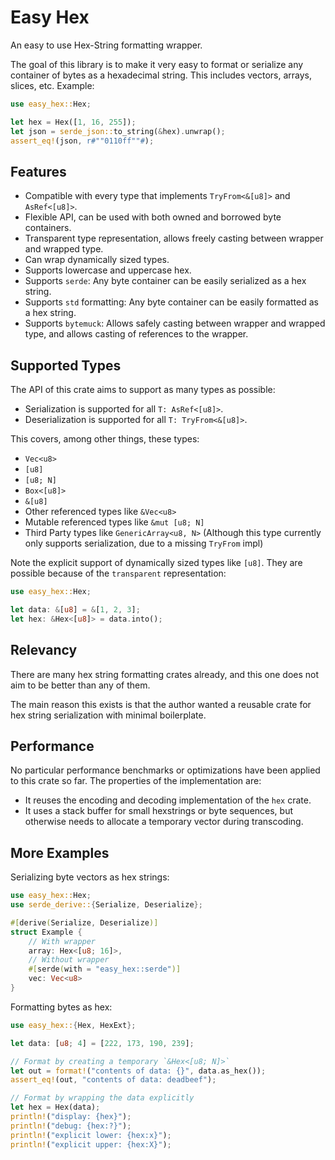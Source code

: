 # Easy Hex

An easy to use Hex-String formatting wrapper.

The goal of this library is to make it very easy to format or serialize any
container of bytes as a hexadecimal string. This includes vectors, arrays,
slices, etc. Example:

```rust
use easy_hex::Hex;

let hex = Hex([1, 16, 255]);
let json = serde_json::to_string(&hex).unwrap();
assert_eq!(json, r#""0110ff""#);
```

## Features

- Compatible with every type that implements
  `TryFrom<&[u8]>` and `AsRef<[u8]>`.
- Flexible API, can be used with both owned and borrowed byte containers.
- Transparent type representation, allows freely casting between wrapper and
  wrapped type.
- Can wrap dynamically sized types.
- Supports lowercase and uppercase hex.
- Supports `serde`: Any byte container can be easily serialized as
  a hex string.
- Supports `std` formatting: Any byte container can be easily formatted as
  a hex string.
- Supports `bytemuck`: Allows safely casting between wrapper and wrapped type,
  and allows casting of references to the wrapper.

## Supported Types

The API of this crate aims to support as many types as possible:

- Serialization is supported for all `T: AsRef<[u8]>`.
- Deserialization is supported for all `T: TryFrom<&[u8]>`.

This covers, among other things, these types:

- `Vec<u8>`
- `[u8]`
- `[u8; N]`
- `Box<[u8]>`
- `&[u8]`
- Other referenced types like `&Vec<u8>`
- Mutable referenced types like `&mut [u8; N]`
- Third Party types like `GenericArray<u8, N>` (Although this type currently only supports serialization, due to a missing `TryFrom` impl)

Note the explicit support of dynamically sized types like `[u8]`.
They are possible because of the `transparent` representation:

```rust
use easy_hex::Hex;

let data: &[u8] = &[1, 2, 3];
let hex: &Hex<[u8]> = data.into();
```

## Relevancy

There are many hex string formatting crates already, and this one does
not aim to be better than any of them.

The main reason this exists is that the author wanted a reusable crate
for hex string serialization with minimal boilerplate.

## Performance

No particular performance benchmarks or optimizations have been applied to
this crate so far. The properties of the implementation are:

- It reuses the encoding and decoding implementation of the `hex` crate.
- It uses a stack buffer for small hexstrings or byte sequences, but otherwise
  needs to allocate a temporary vector during transcoding.

## More Examples

Serializing byte vectors as hex strings:

```rust
use easy_hex::Hex;
use serde_derive::{Serialize, Deserialize};

#[derive(Serialize, Deserialize)]
struct Example {
    // With wrapper
    array: Hex<[u8; 16]>,
    // Without wrapper
    #[serde(with = "easy_hex::serde")]
    vec: Vec<u8>
}

```

Formatting bytes as hex:

```rust
use easy_hex::{Hex, HexExt};

let data: [u8; 4] = [222, 173, 190, 239];

// Format by creating a temporary `&Hex<[u8; N]>`
let out = format!("contents of data: {}", data.as_hex());
assert_eq!(out, "contents of data: deadbeef");

// Format by wrapping the data explicitly
let hex = Hex(data);
println!("display: {hex}");
println!("debug: {hex:?}");
println!("explicit lower: {hex:x}");
println!("explicit upper: {hex:X}");
```
